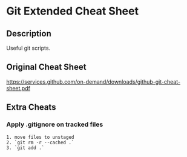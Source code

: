 # Git Extended Cheat Sheet
## Description
Useful git scripts.
## Original Cheat Sheet
https://services.github.com/on-demand/downloads/github-git-cheat-sheet.pdf
## Extra Cheats
### Apply .gitignore on tracked files
	1. move files to unstaged
	2. `git rm -r --cached .`
	3. `git add .`
